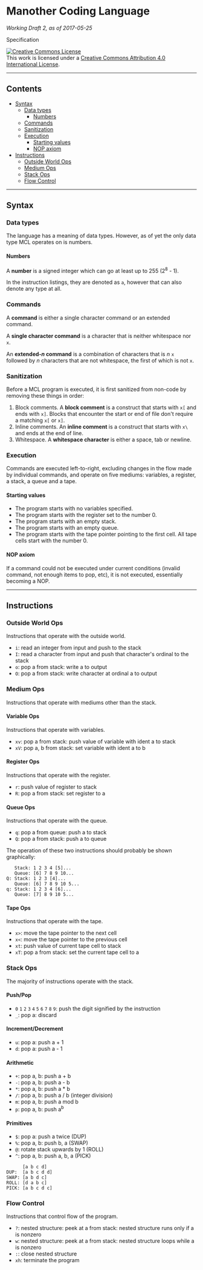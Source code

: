 # Manother Coding Language

*Working Draft 2, as of 2017-05-25*

Specification

<a rel="license" href="http://creativecommons.org/licenses/by/4.0/"><img alt="Creative Commons License" style="border-width:0" src="https://i.creativecommons.org/l/by/4.0/88x31.png" /></a><br />This work is licensed under a <a rel="license" href="http://creativecommons.org/licenses/by/4.0/">Creative Commons Attribution 4.0 International License</a>.

* * *

## Contents

- [Syntax](#syntax)
	- [Data types](#data-types)
		- [Numbers](#numbers)
	- [Commands](#commands)
	- [Sanitization](#sanitization)
	- [Execution](#execution)
		- [Starting values](#starting-values)
		- [NOP axiom](#nop-axiom)
- [Instructions](#instructions)
	- [Outside World Ops](#outside-world-ops)
	- [Medium Ops](#medium-ops)
	- [Stack Ops](#stack-ops)
	- [Flow Control](#flow-control)

* * *

## Syntax

### Data types

The language has a meaning of data types. However, as of yet the only data type MCL operates on is numbers.

#### Numbers

A **number** is a signed integer which can go at least up to 255 (2<sup>8</sup> - 1).

In the instruction listings, they are denoted as `a`, however that can also denote any type at all.

### Commands

A **command** is either a single character command or an extended command.

A **single character command** is a character that is neither whitespace nor `x`.

An **extended-*n* command** is a combination of characters that is *n* `x` followed by *n* characters that are not whitespace, the first of which is not `x`.

### Sanitization

Before a MCL program is executed, it is first sanitized from non-code by removing these things in order:

1. Block comments. A **block comment** is a construct that starts with `x[` and ends with `x]`. Blocks that encounter the start or end of file don't require a matching `x[` or `x]`.
2. Inline comments. An **inline comment** is a construct that starts with `x\` and ends at the end of line.
3. Whitespace. A **whitespace character** is either a space, tab or newline.

### Execution

Commands are executed left-to-right, excluding changes in the flow made by individual commands, and operate on five mediums: variables, a register, a stack, a queue and a tape.

#### Starting values

- The program starts with no variables specified.
- The program starts with the register set to the number 0.
- The program starts with an empty stack.
- The program starts with an empty queue.
- The program starts with the tape pointer pointing to the first cell. All tape cells start with the number 0.

#### NOP axiom

If a command could not be executed under current conditions (invalid command, not enough items to pop, etc), it is not executed, essentially becoming a NOP.

* * *

## Instructions

### Outside World Ops

Instructions that operate with the outside world.

- `i`: read an integer from input and push to the stack
- `I`: read a character from input and push that character's ordinal to the stack
- `o`: pop a from stack: write a to output
- `O`: pop a from stack: write character at ordinal a to output

### Medium Ops

Instructions that operate with mediums other than the stack.

#### Variable Ops

Instructions that operate with variables.

- `xv`: pop a from stack: push value of variable with ident a to stack
- `xV`: pop a, b from stack: set variable with ident a to b

#### Register Ops

Instructions that operate with the register.

- `r`: push value of register to stack
- `R`: pop a from stack: set register to a

#### Queue Ops

Instructions that operate with the queue.

- `q`: pop a from queue: push a to stack
- `Q`: pop a from stack: push a to queue

The operation of these two instructions should probably be shown graphically:

```
   Stack: 1 2 3 4 [5]...
   Queue: [6] 7 8 9 10...
Q: Stack: 1 2 3 [4]...
   Queue: [6] 7 8 9 10 5...
q: Stack: 1 2 3 4 [6]...
   Queue: [7] 8 9 10 5...
```

#### Tape Ops

Instructions that operate with the tape.

- `x>`: move the tape pointer to the next cell
- `x<`: move the tape pointer to the previous cell
- `xt`: push value of current tape cell to stack
- `xT`: pop a from stack: set the current tape cell to a

### Stack Ops

The majority of instructions operate with the stack.

#### Push/Pop

- `0` `1` `2` `3` `4` `5` `6` `7` `8` `9`: push the digit signified by the instruction
- `_`: pop a: discard

#### Increment/Decrement

- `u`: pop a: push a + 1
- `d`: pop a: push a - 1

#### Arithmetic

- `+`: pop a, b: push a + b
- `-`: pop a, b: push a - b
- `*`: pop a, b: push a * b
- `/`: pop a, b: push a / b (integer division)
- `m`: pop a, b: push a mod b
- `p`: pop a, b: push a<sup>b</sup>

#### Primitives

- `$`: pop a: push a twice (DUP)
- `%`: pop a, b: push b, a (SWAP)
- `@`: rotate stack upwards by 1 (ROLL)
- `^`: pop a, b: push a, b, a (PICK)

```
      [a b c d]
DUP:  [a b c d d]
SWAP: [a b d c]
ROLL: [d a b c]
PICK: [a b c d c]
```

### Flow Control

Instructions that control flow of the program.

- `?`: nested structure: peek at a from stack: nested structure runs only if a is nonzero
- `w`: nested structure: peek at a from stack: nested structure loops while a is nonzero
- `:`: close nested structure
- `xh`: terminate the program